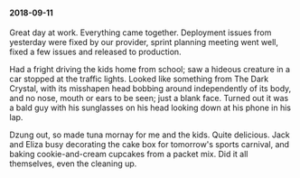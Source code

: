 #### 2018-09-11

Great day at work. Everything came together. Deployment issues from yesterday were fixed by our provider, sprint planning meeting went well, fixed a few issues and released to production.

Had a fright driving the kids home from school; saw a hideous creature in a car stopped at the traffic lights. Looked like something from The Dark Crystal, with its misshapen head bobbing around independently of its body, and no nose, mouth or ears to be seen; just a blank face. Turned out it was a bald guy with his sunglasses on his head looking down at his phone in his lap.

Dzung out, so made tuna mornay for me and the kids. Quite delicious. Jack and Eliza busy decorating the cake box for tomorrow's sports carnival, and baking cookie-and-cream cupcakes from a packet mix. Did it all themselves, even the cleaning up.